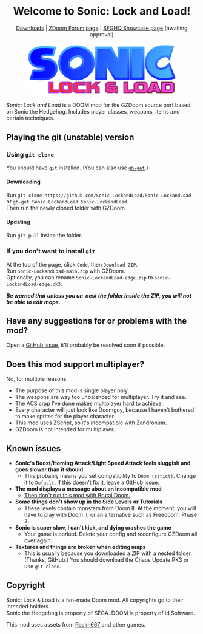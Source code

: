 <h1 align=center>Welcome to Sonic: Lock and Load!</h1>
<p align=center><a href="https://github.com/Sonic-LockandLoad/Sonic-LockandLoad/releases">Downloads</a> | <a href="https://forum.zdoom.org/viewtopic.php?f=19&t=72593">ZDoom Forum page</a> | <a href="https://sonicfangameshq.com/forums/showcase/sonic-lock-load.1199">SFGHQ Showcase page</a> (awaiting approval)</p>
<p align=center><img src="https://raw.githubusercontent.com/Sonic-LockandLoad/Preview-Screenshots/edge/Sonic-LockandLoadLogo.png" width=400px /></p>

*Sonic: Lock and Load* is a DOOM mod for the GZDoom source port based on Sonic the Hedgehog.
Includes player classes, weapons, items and certain techniques.

## Playing the git (unstable) version
### Using `git clone`
You should have `git` installed. (You can also use [`gh-get`](https://github.com/That1M8Head/gh-get).)

#### Downloading
Run `git clone https://github.com/Sonic-LockandLoad/Sonic-LockandLoad` or `gh-get Sonic-LockandLoad Sonic-LockandLoad`.<br>
Then run the newly cloned folder with GZDoom.

#### Updating
Run `git pull` inside the folder.

### If you don't want to install `git`
At the top of the page, click `Code`, then `Download ZIP`.<br>
Run `Sonic-LockandLoad-main.zip` with GZDoom.<br>
Optionally, you can rename `Sonic-LockandLoad-edge.zip` to `Sonic-LockandLoad-edge.pk3`.<br>

***Be warned that unless you un-nest the folder inside the ZIP, you will not be able to edit maps.***

## Have any suggestions for or problems with the mod?
Open a [GitHub issue](https://github.com/Sonic-LockandLoad/Sonic-LockandLoad/issues), it'll probably be resolved soon if possible.

## Does this mod support multiplayer?
No, for multiple reasons:

- The purpose of this mod is single player only.
- The weapons are way too unbalanced for multiplayer. Try it and see.
- The ACS crap I've done makes multiplayer hard to achieve.
- Every character will just look like Doomguy, because I haven't bothered to make sprites for the player character.
- This mod uses ZScript, so it's incompatible with Zandronum.
- GZDoom is not intended for multiplayer.

## Known issues
- **Sonic's Boost/Homing Attack/Light Speed Attack feels sluggish and goes slower than it should**
    - This probably means you set compatibility to `Doom (strict)`. Change it to `Default`. If this doesn't fix it, leave a GitHub issue.
- **The mod displays a message about an incompatible mod**
    - [Then don't run this mod with Brutal Doom.](https://forum.zdoom.org/viewtopic.php?t=47678)
- **Some things don't show up in the Side Levels or Tutorials**
    - These levels contain monsters from Doom II. At the moment, you will have to play with Doom II, or an alternative such as Freedoom: Phase 2.
- **Sonic is super slow, I can't kick, and dying crashes the game**
    - Your game is borked. Delete your config and reconfigure GZDoom all over again.
- **Textures and things are broken when editing maps**
    - This is usually because you downloaded a ZIP with a nested folder. (Thanks, GitHub.) You should download the Chaos Update PK3 or use `git clone`.

## Copyright
Sonic: Lock & Load is a fan-made Doom mod. All copyrights go to their intended holders.<br>
Sonic the Hedgehog is property of SEGA. DOOM is property of id Software.

This mod uses assets from [Realm667](https://www.realm667.com) and other games.
